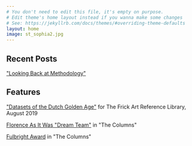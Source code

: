 ```yaml
---
# You don't need to edit this file, it's empty on purpose.
# Edit theme's home layout instead if you wanna make some changes
# See: https://jekyllrb.com/docs/themes/#overriding-theme-defaults
layout: home
image: st_sophia2.jpg
---
```


## Recent Posts
["Looking Back at Methodology"]()

## Features
["Datasets of the Dutch Golden Age"](https://www.frick.org/blogs/photoarchive/datasets_dutch_golden_age) for The Frick Art Reference Library, August 2019

[Florence As It Was "Dream Team"](https://columns.wlu.edu/dream-team-recreates-15th-century-florence/) in "The Columns"

[Fulbright Award](https://columns.wlu.edu/wls-katherine-dau-awarded-fulbright/) in "The Columns"
